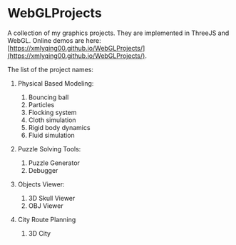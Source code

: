 # WebGLProjects

A collection of my graphics projects. They are implemented in ThreeJS and WebGL. Online demos are here: [https://xmlyqing00.github.io/WebGLProjects/](https://xmlyqing00.github.io/WebGLProjects/).

The list of the project names:

1. Physical Based Modeling:
    1. Bouncing ball
    2. Particles
    3. Flocking system
    4. Cloth simulation
    5. Rigid body dynamics
    6. Fluid simulation

2. Puzzle Solving Tools:
    1. Puzzle Generator
    2. Debugger

3. Objects Viewer:
    1. 3D Skull Viewer
    2. OBJ Viewer

4. City Route Planning
    1. 3D City
